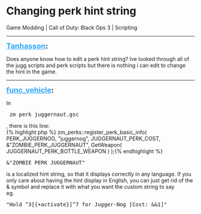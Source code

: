 # Changing perk hint string
Game Modding | Call of Duty: Black Ops 3 | Scripting

---
<strong style="font-size: 1.4em;"><span style="text-decoration: underline;text-decoration-color: #34a7f9;"><span style="color:#34a7f9;">Tanhasson</span></span>:</strong>

<p>Does anyone know how to edit a perk hint string?  Ive looked through all of the jugg scripts and perk scripts but there is nothing i can edit to change the hint in the game.</p>

---
<strong style="font-size: 1.4em;"><span style="text-decoration: underline;text-decoration-color: #34a7f9;"><span style="color:#34a7f9;">func_vehicle</span></span>:</strong>

<p>In <pre>_zm_perk_juggernaut.gsc</pre>, there is this line:<br />{% highlight php %}
zm_perks::register_perk_basic_info( PERK_JUGGERNOG, "juggernog", JUGGERNAUT_PERK_COST, &amp;"ZOMBIE_PERK_JUGGERNAUT", GetWeapon( JUGGERNAUT_PERK_BOTTLE_WEAPON ) );{% endhighlight %}
<pre>&amp;&quot;ZOMBIE_PERK_JUGGERNAUT&quot;</pre> is a localized hint string, so that it displays correctly in any language. If you only care about having the hint display in English, you can just get rid of the &amp; symbol and replace it with what you want the custom string to say<br />eg. <pre>&quot;Hold ^3[{+activate}]^7 for Jugger-Nog [Cost: &amp;&amp;1]&quot;</pre></p>
